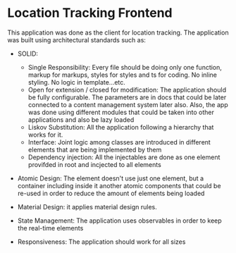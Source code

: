# Location Tracking Frontend

This application was done as the client for location tracking. The application was built using architectural standards such as: 

- SOLID: 
  - Single Responsibility: Every file should be doing only one function, markup for markups, styles for styles and ts for coding. No inline styling. No logic in template...etc.
  -  Open for extension / closed for modification: The application should be fully configurable. The parameters are in docs that could be later connected to a content management system later also. Also, the app was done using different modules that could be taken into other applications and also be lazy loaded 
  -  Liskov Substitution: All the application following a hierarchy that works for it. 
  -  Interface: Joint logic among classes are introduced in different elements that are being implemented by them
  -  Dependency injection: All the injectables are done as one element provifded in root and incjected to all elements

- Atomic Design: The element doesn't use just one element, but a container including inside it another atomic components that could be re-used in order to reduce the amount of elements being loaded
- Material Design: it applies material design rules.
- State Management: The application uses observables in order to keep the real-time elements
- Responsiveness: The application should work for all sizes

